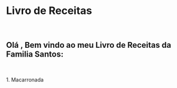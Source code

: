 <h1>Livro de Receitas</h1>
<br>

<h2> Olá , Bem vindo ao meu Livro de Receitas da Familia Santos: </h2>

<br>

<p>1. Macarronada</p>